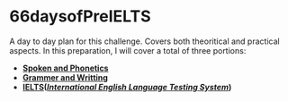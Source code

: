 # 66daysofPreIELTS
A day to day plan for this challenge. Covers both theoritical and practical aspects. In this preparation, I will cover a total of three portions:
- **[Spoken and Phonetics](https://github.com/rdnasim/66daysofPreIELTS/tree/master/66daysofSpoken-Phonetics)**
- **[Grammer and Writting](https://github.com/rdnasim/66daysofPreIELTS/tree/master/66daysofGrammer-Writting)**
- **[IELTS](https://github.com/rdnasim/66daysofPreIELTS/tree/master/66daysofSpoken-Phonetics)([*International English Language Testing System*](https://www.ielts.org/))**
